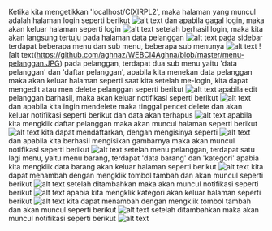 Ketika kita mengetikkan 'localhost/CIXIRPL2', maka halaman yang muncul adalah halaman login seperti berikut
![alt text](https://github.com/aghnaz/WEBCI4Aghna/blob/master/Login.JPG)
dan apabila gagal login, maka akan keluar halaman seperti login
![alt text](https://github.com/aghnaz/WEBCI4Aghna/blob/master/Login.JPG)
setelah berhasil login, maka kita akan langsung tertuju pada halaman data pelanggan
![alt text](https://github.com/aghnaz/WEBCI4Aghna/blob/master/daftarpelanggan.JPG)
pada sidebar terdapat beberapa menu dan sub menu, beberapa sub menunya
![alt text](https://github.com/aghnaz/WEBCI4Aghna/blob/master/menu-barang.JPG)  ![alt text(https://github.com/aghnaz/WEBCI4Aghna/blob/master/menu-pelanggan.JPG)
pada pelanggan, terdapat dua sub menu yaitu 'data pelanggan' dan 'daftar pelanggan', apabila kita menekan data pelanggan maka akan keluar halaman seperti saat kita setelah me-login, kita dapat mengedit atau men delete pelanggan seperti berikut
![alt text](https://github.com/aghnaz/WEBCI4Aghna/blob/master/edit-pelanggan.JPG)
apabila edit pelanggan barhasil, maka akan keluar notifikasi seperti berikut
![alt text](https://github.com/aghnaz/WEBCI4Aghna/blob/master/edit-pelanggan-berhasil.JPG)
dan apabila kita ingin mendelete maka tinggal pencet delete dan akan keluar notifikasi seperti berikut dan data akan terhapus
![alt text](https://github.com/aghnaz/WEBCI4Aghna/blob/master/pelanggan-hapus.JPG)
apabila kita mengklik daftar pelanggan maka akan muncul halaman seperti berikut
![alt text](https://github.com/aghnaz/WEBCI4Aghna/blob/master/daftarpelanggan.JPG)
kita dapat mendaftarkan, dengan mengisinya seperti 
![alt text](https://github.com/aghnaz/WEBCI4Aghna/blob/master/daftarpelanggan-isi.JPG)
dan apabila kita berhasil mengisikan gambarnya maka akan muncul notifikasi seperti berikut
![alt text](https://github.com/aghnaz/WEBCI4Aghna/blob/master/daftarpelanggan-isi.JPG)
setelah menu pelanggan, terdapat satu lagi menu, yaitu menu barang, terdapat 'data barang' dan 'kategori'
apabia kita mengklik data barang akan keluar halaman seperti berikut
![alt text](https://github.com/aghnaz/WEBCI4Aghna/blob/master/barang.JPG)
kita dapat menambah dengan mengklik tombol tambah dan akan muncul seperti berikut
![alt text](https://github.com/aghnaz/WEBCI4Aghna/blob/master/barang-tambah.JPG)
setelah ditambahkan maka akan muncul notifikasi seperti berikut
![alt text](https://github.com/aghnaz/WEBCI4Aghna/blob/master/barang-notifikasi.JPG)
apabia kita mengklik kategori akan keluar halaman seperti berikut
![alt text](https://github.com/aghnaz/WEBCI4Aghna/blob/master/kategori.JPG)
kita dapat menambah dengan mengklik tombol tambah dan akan muncul seperti berikut
![alt text](https://github.com/aghnaz/WEBCI4Aghna/blob/master/tambah-kategori.JPG)
setelah ditambahkan maka akan muncul notifikasi seperti berikut
![alt text](https://github.com/aghnaz/WEBCI4Aghna/blob/master/kategori-notifikasi.JPG)
